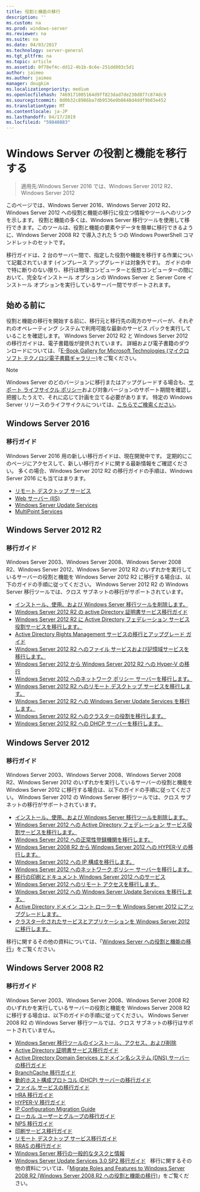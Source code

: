 ```yaml
---
title: 役割と機能の移行
description: ''
ms.custom: na
ms.prod: windows-server
ms.reviewer: na
ms.suite: na
ms.date: 04/03/2017
ms.technology: server-general
ms.tgt_pltfrm: na
ms.topic: article
ms.assetid: 0f78ef4c-dd12-4b1b-8c6e-251dd803c5d1
author: jaimeo
ms.author: jaimeo
manager: dougkim
ms.localizationpriority: medium
ms.openlocfilehash: 7469171005164d9ff823dad7de230d877c874dc9
ms.sourcegitcommit: 0d0b32c8986ba7db9536e0b8648d4ddf9b03e452
ms.translationtype: MT
ms.contentlocale: ja-JP
ms.lasthandoff: 04/17/2019
ms.locfileid: "59840883"
---
```

# <a name="migrating-roles-and-features-in-windows-server"></a>Windows Server の役割と機能を移行する

>適用先:Windows Server 2016 では、Windows Server 2012 R2、Windows Server 2012

このページでは、Windows Server 2016、Windows Server 2012 R2、Windows Server 2012 への役割と機能の移行に役立つ情報やツールへのリンクを示します。 役割と機能の多くは、Windows Server 移行ツールを使用して移行できます。このツールは、役割と機能の要素やデータを簡単に移行できるように、Windows Server 2008 R2 で導入された 5 つの Windows PowerShell コマンドレットのセットです。

移行ガイドは、2 台のサーバー間で、指定した役割や機能を移行する作業について記載されています (インプレース アップグレードは対象外です)。 ガイドの中で特に断りのない限り、移行は物理コンピューターと仮想コンピューターの間において、完全なインストール オプションの Windows Server と Server Core インストール オプションを実行しているサーバー間でサポートされます。  

## <a name="before-you-begin"></a>始める前に

役割と機能の移行を開始する前に、移行元と移行先の両方のサーバーが、それぞれのオペレーティング システムで利用可能な最新のサービス パックを実行していることを確認します。
Windows Server 2012 R2 と Windows Server 2012 の移行ガイドは、電子書籍版が提供されています。 詳細および電子書籍のダウンロードについては、「[E-Book Gallery for Microsoft Technologies (マイクロソフト テクノロジ電子書籍ギャラリー)](https://social.technet.microsoft.com/wiki/contents/articles/11608.e-book-gallery-for-microsoft-technologies.aspx#MigrateRoles)をご覧ください。 

>[!NOTE]
>Windows Server のどのバージョンに移行またはアップグレードする場合も、[サポート ライフサイクル ポリシー](https://support.microsoft.com/lifecycle)および対象バージョンのサポート期間を確認し把握したうえで、それに応じて計画を立てる必要があります。 特定の Windows Server リリースのライフサイクルについては、[こちらでご検索ください](https://support.microsoft.com/lifecycle)。
 
## <a name="windows-server-2016"></a>Windows Server 2016

### <a name="migration-guides"></a>移行ガイド
Windows Server 2016 用の新しい移行ガイドは、現在開発中です。 定期的にこのページにアクセスして、新しい移行ガイドに関する最新情報をご確認ください。 多くの場合、Windows Server 2012 R2 の移行ガイドの手順は、Windows Server 2016 にも当てはまります。

- [リモート デスクトップ サービス](https://technet.microsoft.com/windows-server-docs/compute/remote-desktop-services/migrate-rds-role-services)
- [Web サーバー (IIS)](https://www.iis.net/downloads/microsoft/web-deploy)
- [Windows Server Update Services](https://technet.microsoft.com/library/hh852339.aspx)
- [MultiPoint Services](https://technet.microsoft.com/windows-server-docs/compute/remote-desktop-services/multipoint-services/multipoint-services-migrate)
 
## <a name="windows-server-2012-r2"></a>Windows Server 2012 R2

### <a name="migration-guides"></a>移行ガイド
Windows Server 2003、Windows Server 2008、Windows Server 2008 R2、Windows Server 2012、Windows Server 2012 R2 のいずれかを実行しているサーバーの役割と機能を Windows Server 2012 R2 に移行する場合は、以下のガイドの手順に従ってください。 Windows Server 2012 R2 の Windows Server 移行ツールでは、クロス サブネットの移行がサポートされています。

- [インストール、使用、および Windows Server 移行ツールを削除します。](https://technet.microsoft.com/library/jj134202.aspx)
- [Windows Server 2012 R2 の active Directory 証明書サービス移行ガイド](https://technet.microsoft.com/library/dn486797.aspx)
- [Windows Server 2012 R2 に Active Directory フェデレーション サービス役割サービスを移行します。](https://technet.microsoft.com/library/dn486815.aspx)
- [Active Directory Rights Management サービスの移行とアップグレード ガイド](https://technet.microsoft.com/library/cc754277.aspx)
- [Windows Server 2012 R2 へのファイル サービスおよび記憶域サービスを移行します。](https://technet.microsoft.com/library/dn479292.aspx)
- [Windows Server 2012 から Windows Server 2012 R2 への Hyper-V の移行](https://technet.microsoft.com/library/dn486799.aspx)
- [Windows Server 2012 へのネットワーク ポリシー サーバーを移行します。](https://technet.microsoft.com/library/hh831652)
- [Windows Server 2012 R2 へのリモート デスクトップ サービスを移行します。](https://technet.microsoft.com/library/dn479239.aspx)
- [Windows Server 2012 R2 への Windows Server Update Services を移行します。](https://technet.microsoft.com/library/hh852339.aspx)
- [Windows Server 2012 R2 へのクラスターの役割を移行します。](https://technet.microsoft.com/library/dn530779.aspx)
- [Windows Server 2012 R2 への DHCP サーバーを移行します。](https://technet.microsoft.com/library/dn495425.aspx)
 
## <a name="windows-server-2012"></a>Windows Server 2012

### <a name="migration-guides"></a>移行ガイド
Windows Server 2003、Windows Server 2008、Windows Server 2008 R2、Windows Server 2012 のいずれかを実行しているサーバーの役割と機能を Windows Server 2012 に移行する場合は、以下のガイドの手順に従ってください。 Windows Server 2012 の Windows Server 移行ツールでは、クロス サブネットの移行がサポートされています。

- [インストール、使用、および Windows Server 移行ツールを削除します。](https://technet.microsoft.com/library/jj134202)
- [Windows Server 2012 への Active Directory フェデレーション サービス役割サービスを移行します。](https://technet.microsoft.com/library/jj647765)
- [Windows Server 2012 への正常性登録機関を移行します。](https://technet.microsoft.com/library/hh831513)
- [Windows Server 2008 R2 から Windows Server 2012 への HYPER-V の移行します。](https://technet.microsoft.com/library/jj574113)
- [Windows Server 2012 への IP 構成を移行します。](https://technet.microsoft.com/library/jj574133)
- [Windows Server 2012 へのネットワーク ポリシー サーバーを移行します。](https://technet.microsoft.com/library/hh831652)
- [移行の印刷とドキュメント Windows Server 2012 へのサービス](https://technet.microsoft.com/library/jj134150)
- [Windows Server 2012 へのリモート アクセスを移行します。](https://technet.microsoft.com/library/hh831423)
- [Windows Server 2012 への Windows Server Update Services を移行します。](https://technet.microsoft.com/library/hh852339)
- [Active Directory ドメイン コント ローラーを Windows Server 2012 にアップグレードします。](https://technet.microsoft.com/library/hh994618.aspx)
- [クラスター化されたサービスとアプリケーションを Windows Server 2012 に移行します。](https://technet.microsoft.com/library/dn486790.aspx)
 

移行に関するその他の資料については、「[Windows Server への役割と機能の移行](https://technet.microsoft.com/library/jj134039)」をご覧ください。

## <a name="windows-server-2008-r2"></a>Windows Server 2008 R2

### <a name="migration-guides"></a>移行ガイド
Windows Server 2003、Windows Server 2008、Windows Server 2008 R2 のいずれかを実行しているサーバーの役割と機能を Windows Server 2008 R2 に移行する場合は、以下のガイドの手順に従ってください。 Windows Server 2008 R2 の Windows Server 移行ツールでは、クロス サブネットの移行はサポートされていません。

- [Windows Server 移行ツールのインストール、アクセス、および削除](https://technet.microsoft.com/library/dd379545)
- [Active Directory 証明書サービス移行ガイド](https://technet.microsoft.com/library/ee126170)
- [Active Directory Domain Services とドメイン名システム (DNS) サーバーの移行ガイド](https://technet.microsoft.com/library/dd379558)
- [BranchCache 移行ガイド](https://technet.microsoft.com/library/dd548365)
- [動的ホスト構成プロトコル (DHCP) サーバーの移行ガイド](https://technet.microsoft.com/library/dd379535)
- [ファイル サービスの移行ガイド](https://technet.microsoft.com/library/dd379487)
- [HRA 移行ガイド](https://technet.microsoft.com/library/ee791829)
- [HYPER-V 移行ガイド](https://technet.microsoft.com/library/ee849855)
- [IP Configuration Migration Guide](https://technet.microsoft.com/library/dd379537)
- [ローカル ユーザーとグループの移行ガイド](https://technet.microsoft.com/library/dd379531)
- [NPS 移行ガイド](https://technet.microsoft.com/library/ee791849)
- [印刷サービス移行ガイド](https://technet.microsoft.com/library/dd379488)
- [リモート デスクトップ サービス移行ガイド](https://technet.microsoft.com/library/ff849223)
- [RRAS の移行ガイド](https://technet.microsoft.com/library/ee822825)
- [Windows Server 移行の一般的なタスクと情報](https://technet.microsoft.com/library/ff400258)
- [Windows Server Update Services 3.0 SP2 移行ガイド](https://technet.microsoft.com/library/ee822826)  
移行に関するその他の資料については、「[Migrate Roles and Features to Windows Server 2008 R2 (Windows Server 2008 R2 への役割と機能の移行)](https://technet.microsoft.com/library/dd365353)」をご覧ください。
